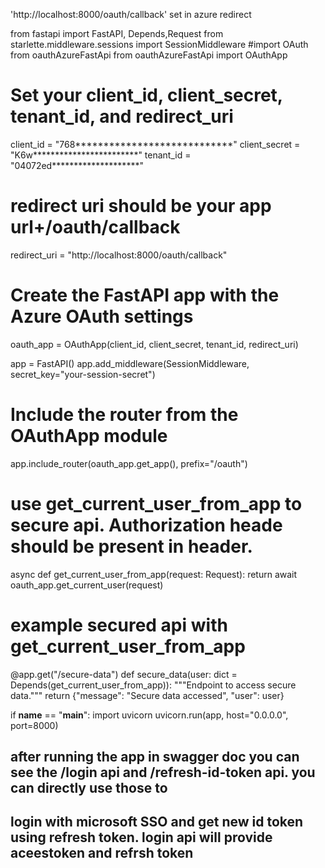 'http://localhost:8000/oauth/callback' set in azure redirect

from fastapi import FastAPI, Depends,Request
from starlette.middleware.sessions import SessionMiddleware
#import OAuth from oauthAzureFastApi
from oauthAzureFastApi import OAuthApp

# Set your client_id, client_secret, tenant_id, and redirect_uri
client_id = "768****************************"
client_secret = "K6w************************"
tenant_id = "04072ed********************"

# redirect uri should be your app url+/oauth/callback
redirect_uri = "http://localhost:8000/oauth/callback"

# Create the FastAPI app with the Azure OAuth settings
oauth_app = OAuthApp(client_id, client_secret, tenant_id, redirect_uri)

app = FastAPI()
app.add_middleware(SessionMiddleware, secret_key="your-session-secret")

# Include the router from the OAuthApp module
app.include_router(oauth_app.get_app(), prefix="/oauth")

# use get_current_user_from_app to secure api. Authorization heade should be present in header.
async def get_current_user_from_app(request: Request):
    return await oauth_app.get_current_user(request)

# example secured api with get_current_user_from_app
@app.get("/secure-data")
def secure_data(user: dict = Depends(get_current_user_from_app)):
    """Endpoint to access secure data."""
    return {"message": "Secure data accessed", "user": user}

if __name__ == "__main__":
    import uvicorn
    uvicorn.run(app, host="0.0.0.0", port=8000)

## after running the app in swagger doc you can see the /login api and /refresh-id-token api. you can directly use those to 
## login with microsoft SSO and get new id token using refresh token. login api will provide aceestoken and refrsh token

